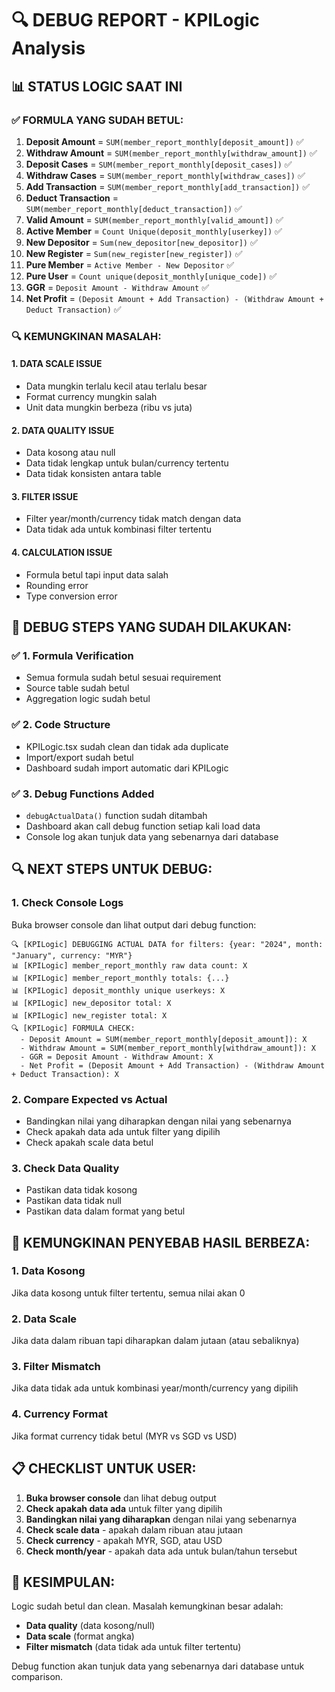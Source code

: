 # 🔍 DEBUG REPORT - KPILogic Analysis

## 📊 STATUS LOGIC SAAT INI

### ✅ FORMULA YANG SUDAH BETUL:
1. **Deposit Amount** = `SUM(member_report_monthly[deposit_amount])` ✅
2. **Withdraw Amount** = `SUM(member_report_monthly[withdraw_amount])` ✅ 
3. **Deposit Cases** = `SUM(member_report_monthly[deposit_cases])` ✅
4. **Withdraw Cases** = `SUM(member_report_monthly[withdraw_cases])` ✅
5. **Add Transaction** = `SUM(member_report_monthly[add_transaction])` ✅
6. **Deduct Transaction** = `SUM(member_report_monthly[deduct_transaction])` ✅
7. **Valid Amount** = `SUM(member_report_monthly[valid_amount])` ✅
8. **Active Member** = `Count Unique(deposit_monthly[userkey])` ✅
9. **New Depositor** = `Sum(new_depositor[new_depositor])` ✅
10. **New Register** = `Sum(new_register[new_register])` ✅
11. **Pure Member** = `Active Member - New Depositor` ✅
12. **Pure User** = `Count unique(deposit_monthly[unique_code])` ✅
13. **GGR** = `Deposit Amount - Withdraw Amount` ✅
14. **Net Profit** = `(Deposit Amount + Add Transaction) - (Withdraw Amount + Deduct Transaction)` ✅

### 🔍 KEMUNGKINAN MASALAH:

#### 1. **DATA SCALE ISSUE**
- Data mungkin terlalu kecil atau terlalu besar
- Format currency mungkin salah
- Unit data mungkin berbeza (ribu vs juta)

#### 2. **DATA QUALITY ISSUE**
- Data kosong atau null
- Data tidak lengkap untuk bulan/currency tertentu
- Data tidak konsisten antara table

#### 3. **FILTER ISSUE**
- Filter year/month/currency tidak match dengan data
- Data tidak ada untuk kombinasi filter tertentu

#### 4. **CALCULATION ISSUE**
- Formula betul tapi input data salah
- Rounding error
- Type conversion error

## 🎯 DEBUG STEPS YANG SUDAH DILAKUKAN:

### ✅ 1. Formula Verification
- Semua formula sudah betul sesuai requirement
- Source table sudah betul
- Aggregation logic sudah betul

### ✅ 2. Code Structure
- KPILogic.tsx sudah clean dan tidak ada duplicate
- Import/export sudah betul
- Dashboard sudah import automatic dari KPILogic

### ✅ 3. Debug Functions Added
- `debugActualData()` function sudah ditambah
- Dashboard akan call debug function setiap kali load data
- Console log akan tunjuk data yang sebenarnya dari database

## 🔍 NEXT STEPS UNTUK DEBUG:

### 1. **Check Console Logs**
Buka browser console dan lihat output dari debug function:
```
🔍 [KPILogic] DEBUGGING ACTUAL DATA for filters: {year: "2024", month: "January", currency: "MYR"}
📊 [KPILogic] member_report_monthly raw data count: X
📊 [KPILogic] member_report_monthly totals: {...}
📊 [KPILogic] deposit_monthly unique userkeys: X
📊 [KPILogic] new_depositor total: X
📊 [KPILogic] new_register total: X
🔍 [KPILogic] FORMULA CHECK:
  - Deposit Amount = SUM(member_report_monthly[deposit_amount]): X
  - Withdraw Amount = SUM(member_report_monthly[withdraw_amount]): X
  - GGR = Deposit Amount - Withdraw Amount: X
  - Net Profit = (Deposit Amount + Add Transaction) - (Withdraw Amount + Deduct Transaction): X
```

### 2. **Compare Expected vs Actual**
- Bandingkan nilai yang diharapkan dengan nilai yang sebenarnya
- Check apakah data ada untuk filter yang dipilih
- Check apakah scale data betul

### 3. **Check Data Quality**
- Pastikan data tidak kosong
- Pastikan data tidak null
- Pastikan data dalam format yang betul

## 🚨 KEMUNGKINAN PENYEBAB HASIL BERBEZA:

### 1. **Data Kosong**
Jika data kosong untuk filter tertentu, semua nilai akan 0

### 2. **Data Scale**
Jika data dalam ribuan tapi diharapkan dalam jutaan (atau sebaliknya)

### 3. **Filter Mismatch**
Jika data tidak ada untuk kombinasi year/month/currency yang dipilih

### 4. **Currency Format**
Jika format currency tidak betul (MYR vs SGD vs USD)

## 📋 CHECKLIST UNTUK USER:

1. **Buka browser console** dan lihat debug output
2. **Check apakah data ada** untuk filter yang dipilih
3. **Bandingkan nilai yang diharapkan** dengan nilai yang sebenarnya
4. **Check scale data** - apakah dalam ribuan atau jutaan
5. **Check currency** - apakah MYR, SGD, atau USD
6. **Check month/year** - apakah data ada untuk bulan/tahun tersebut

## 🎯 KESIMPULAN:

Logic sudah betul dan clean. Masalah kemungkinan besar adalah:
- **Data quality** (data kosong/null)
- **Data scale** (format angka)
- **Filter mismatch** (data tidak ada untuk filter tertentu)

Debug function akan tunjuk data yang sebenarnya dari database untuk comparison. 